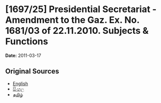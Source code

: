 # [1697/25] Presidential Secretariat - Amendment to the Gaz. Ex. No. 1681/03 of 22.11.2010. Subjects & Functions

**Date:** 2011-03-17

## Original Sources

- [English](https://documents.gov.lk/view/extra-gazettes/2011/3/1697-25_E.pdf)
- [සිංහල](https://documents.gov.lk/view/extra-gazettes/2011/3/1697-25_S.pdf)
- [தமிழ்](https://documents.gov.lk/view/extra-gazettes/2011/3/1697-25_T.pdf)
